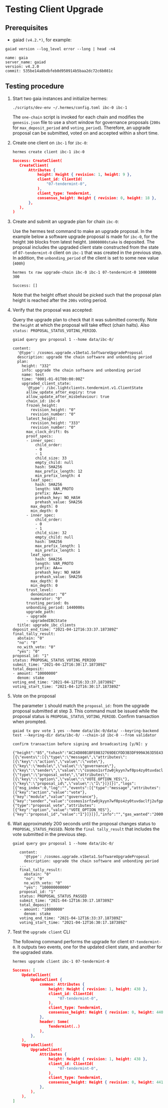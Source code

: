 # Testing Client Upgrade

## Prerequisites

- gaiad `(v4.2.*)`, for example:

```shell
gaiad version --log_level error --long | head -n4
```

```shell
name: gaia
server_name: gaiad
version: v4.2.0
commit: 535be14a8bdbfeb0d950914b5baa2dc72c6b081c
```

## Testing procedure

1. Start two gaia instances and initialize hermes:

    ```shell
    ./scripts/dev-env ~/.hermes/config.toml ibc-0 ibc-1
    ```
    The `one-chain` script is invoked for each chain and modifies the `genesis.json` file to use a short window for governance proposals (`200s` for `max_deposit_period` and `voting_period`). Therefore, an upgrade proposal can be submitted, voted on and accepted within a short time.

2. Create one client on `ibc-1` for `ibc-0`:

    ```shell
    hermes create client ibc-1 ibc-0
    ```

    ```json
    Success: CreateClient(
       CreateClient(
           Attributes {
               height: Height { revision: 1, height: 9 },
               client_id: ClientId(
                   "07-tendermint-0",
               ),
               client_type: Tendermint,
               consensus_height: Height { revision: 0, height: 18 },
           },
       ),
    )
    ```

3. Create and submit an upgrade plan for chain `ibc-0`:

    Use the hermes test command to make an upgrade proposal. In the example below a software upgrade proposal is made for `ibc-0`, for the height `300` blocks from latest height. `10000000stake` is deposited.
    The proposal includes the upgraded client state constructed from the state of `07-tendermint-0` client on `ibc-1` that was created in the previous step. In addition, the `unbonding_period` of the client is set to some new value (`400h`)

    ```shell
    hermes tx raw upgrade-chain ibc-0 ibc-1 07-tendermint-0 10000000 300
    ```

    ```shell
    Success: []
    ```

    Note that the height offset should be picked such that the proposal plan height is reached after the `200s` voting period.

 4. Verify that the proposal was accepted:

    Query the upgrade plan to check that it was submitted correctly. Note the `height` at which the proposal will take effect (chain halts). Also `status: PROPOSAL_STATUS_VOTING_PERIOD`.

    ```shell
    gaiad query gov proposal 1 --home data/ibc-0/
    ```

    ```text
    content:
      '@type': /cosmos.upgrade.v1beta1.SoftwareUpgradeProposal
      description: upgrade the chain software and unbonding period
      plan:
        height: "332"
        info: upgrade the chain software and unbonding period
        name: test
        time: "0001-01-01T00:00:00Z"
        upgraded_client_state:
          '@type': /ibc.lightclients.tendermint.v1.ClientState
          allow_update_after_expiry: true
          allow_update_after_misbehaviour: true
          chain_id: ibc-0
          frozen_height:
            revision_height: "0"
            revision_number: "0"
          latest_height:
            revision_height: "333"
            revision_number: "0"
          max_clock_drift: 0s
          proof_specs:
          - inner_spec:
              child_order:
              - 0
              - 1
              child_size: 33
              empty_child: null
              hash: SHA256
              max_prefix_length: 12
              min_prefix_length: 4
            leaf_spec:
              hash: SHA256
              length: VAR_PROTO
              prefix: AA==
              prehash_key: NO_HASH
              prehash_value: SHA256
            max_depth: 0
            min_depth: 0
          - inner_spec:
              child_order:
              - 0
              - 1
              child_size: 32
              empty_child: null
              hash: SHA256
              max_prefix_length: 1
              min_prefix_length: 1
            leaf_spec:
              hash: SHA256
              length: VAR_PROTO
              prefix: AA==
              prehash_key: NO_HASH
              prehash_value: SHA256
            max_depth: 0
            min_depth: 0
          trust_level:
            denominator: "0"
            numerator: "0"
          trusting_period: 0s
          unbonding_period: 1440000s
          upgrade_path:
          - upgrade
          - upgradedIBCState
      title: upgrade_ibc_clients
    deposit_end_time: "2021-04-12T16:33:37.187389Z"
    final_tally_result:
      abstain: "0"
      "no": "0"
      no_with_veto: "0"
      "yes": "0"
    proposal_id: "1"
    status: PROPOSAL_STATUS_VOTING_PERIOD
    submit_time: "2021-04-12T16:30:17.187389Z"
    total_deposit:
    - amount: "10000000"
      denom: stake
    voting_end_time: "2021-04-12T16:33:37.187389Z"
    voting_start_time: "2021-04-12T16:30:17.187389Z"
    ```

 5. Vote on the proposal

    The parameter `1` should match the `proposal_id:` from the upgrade proposal submitted at step 3.
    This command must be issued while the proposal status is `PROPOSAL_STATUS_VOTING_PERIOD`. Confirm transaction when prompted.

    ```shell
    gaiad tx gov vote 1 yes --home data/ibc-0/data/ --keyring-backend test --keyring-dir data/ibc-0/ --chain-id ibc-0 --from validator
    ```

    ```text
    confirm transaction before signing and broadcasting [y/N]: y

    {"height":"85","txhash":"AC24D80B1BFE0832769DECFDD3B3DF999A363D5E4390B0B673344FFDED9150B2","codespace":"","code":0,"data":"0A060A04766F7465","raw_log":"[{\"events\":[{\"type\":\"message\",\"attributes\":[{\"key\":\"action\",\"value\":\"vote\"},{\"key\":\"module\",\"value\":\"governance\"},{\"key\":\"sender\",\"value\":\"cosmos1srfzw0jkyyn7wf0ps4zy0tuvdaclfj2ufgp6w3\"}]},{\"type\":\"proposal_vote\",\"attributes\":[{\"key\":\"option\",\"value\":\"VOTE_OPTION_YES\"},{\"key\":\"proposal_id\",\"value\":\"1\"}]}]}]","logs":[{"msg_index":0,"log":"","events":[{"type":"message","attributes":[{"key":"action","value":"vote"},{"key":"module","value":"governance"},{"key":"sender","value":"cosmos1srfzw0jkyyn7wf0ps4zy0tuvdaclfj2ufgp6w3"}]},{"type":"proposal_vote","attributes":[{"key":"option","value":"VOTE_OPTION_YES"},{"key":"proposal_id","value":"1"}]}]}],"info":"","gas_wanted":"200000","gas_used":"43716","tx":null,"timestamp":""}
    ```

  6. Wait approximately 200 seconds until the proposal changes status to `PROPOSAL_STATUS_PASSED`.
     Note the `final tally_result` that includes the vote submitted in the previous step.

     ```shell
     gaiad query gov proposal 1 --home data/ibc-0/
     ```

     ```text
        content:
          '@type': /cosmos.upgrade.v1beta1.SoftwareUpgradeProposal
          description: upgrade the chain software and unbonding period
        ...
        final_tally_result:
          abstain: "0"
          "no": "0"
          no_with_veto: "0"
          "yes": "100000000000"
        proposal_id: "1"
        status: PROPOSAL_STATUS_PASSED
        submit_time: "2021-04-12T16:30:17.187389Z"
        total_deposit:
        - amount: "10000000"
          denom: stake
        voting_end_time: "2021-04-12T16:33:37.187389Z"
        voting_start_time: "2021-04-12T16:30:17.187389Z"
     ```

6. Test the `upgrade client` CLI

    The following command performs the upgrade for client `07-tendermint-0`. It outputs two events, one for the updated client state,
    and another for the upgraded state.

    ```shell
    hermes upgrade client ibc-1 07-tendermint-0
    ```
    ```json
    Success: [
        UpdateClient(
            UpdateClient {
                common: Attributes {
                    height: Height { revision: 1, height: 438 },
                    client_id: ClientId(
                        "07-tendermint-0",
                    ),
                    client_type: Tendermint,
                    consensus_height: Height { revision: 0, height: 440 },
                },
                header: Some(
                    Tendermint(..)
                ),
            },
        ),
        UpgradeClient(
            UpgradeClient(
                Attributes {
                    height: Height { revision: 1, height: 438 },
                    client_id: ClientId(
                        "07-tendermint-0",
                    ),
                    client_type: Tendermint,
                    consensus_height: Height { revision: 0, height: 441 },
                },
            ),
        ),
    ]
    ```
